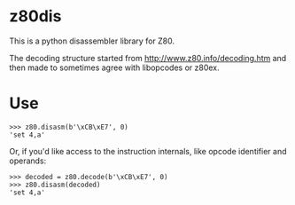 # z80dis

This is a python disassembler library for Z80.

The decoding structure started from http://www.z80.info/decoding.htm and then made to sometimes agree with libopcodes or z80ex.

# Use

```
>>> z80.disasm(b'\xCB\xE7', 0)
'set 4,a'
```

Or, if you'd like access to the instruction internals, like opcode identifier and operands:

```
>>> decoded = z80.decode(b'\xCB\xE7', 0)
>>> z80.disasm(decoded)
'set 4,a'
```

